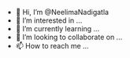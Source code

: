 - 👋 Hi, I’m @NeelimaNadigatla
- 👀 I’m interested in ...
- 🌱 I’m currently learning ...
- 💞️ I’m looking to collaborate on ...
- 📫 How to reach me ...

<!---
NeelimaNadigatla/NeelimaNadigatla is a ✨ special ✨ repository because its `README.md` (this file) appears on your GitHub profile.
You can click the Preview link to take a look at your changes.
--->

